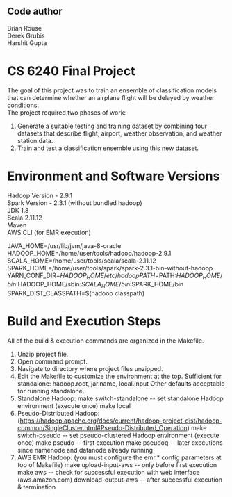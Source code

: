 Code author
-----------
Brian Rouse  
Derek Grubis  
Harshit Gupta

# CS 6240 Final Project
The goal of this project was to train an ensemble of classification models that can determine whether an airplane flight will be delayed by weather conditions.  
The project required two phases of work:
1. Generate a suitable testing and training dataset by combining four datasets that describe flight, airport, weather observation, and weather station data.
2. Train and test a classification ensemble using this new dataset.


# Environment and Software Versions
Hadoop Version - 2.9.1  
Spark Version - 2.3.1 (without bundled hadoop)  
JDK 1.8  
Scala 2.11.12  
Maven  
AWS CLI (for EMR execution)  

JAVA_HOME=/usr/lib/jvm/java-8-oracle  
HADOOP_HOME=/home/user/tools/hadoop/hadoop-2.9.1  
SCALA_HOME=/home/user/tools/scala/scala-2.11.12  
SPARK_HOME=/home/user/tools/spark/spark-2.3.1-bin-without-hadoop  
YARN_CONF_DIR=$HADOOP_HOME/etc/hadoop  
PATH=$PATH:$HADOOP_HOME/bin:$HADOOP_HOME/sbin:$SCALA_HOME/bin:$SPARK_HOME/bin  
SPARK_DIST_CLASSPATH=$(hadoop classpath)

# Build and Execution Steps
All of the build & execution commands are organized in the Makefile.
1) Unzip project file.
2) Open command prompt.
3) Navigate to directory where project files unzipped.
4) Edit the Makefile to customize the environment at the top.
	Sufficient for standalone: hadoop.root, jar.name, local.input
	Other defaults acceptable for running standalone.
5) Standalone Hadoop:
	make switch-standalone		-- set standalone Hadoop environment (execute once)
	make local
6) Pseudo-Distributed Hadoop: (https://hadoop.apache.org/docs/current/hadoop-project-dist/hadoop-common/SingleCluster.html#Pseudo-Distributed_Operation)
	make switch-pseudo			-- set pseudo-clustered Hadoop environment (execute once)
	make pseudo					-- first execution
	make pseudoq				-- later executions since namenode and datanode already running 
7) AWS EMR Hadoop: (you must configure the emr.* config parameters at top of Makefile)
	make upload-input-aws		-- only before first execution
	make aws					-- check for successful execution with web interface (aws.amazon.com)
	download-output-aws			-- after successful execution & termination
